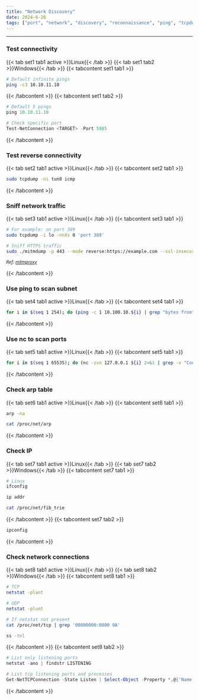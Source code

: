 ```yaml
---
title: "Network Discovery"
date: 2024-6-26
tags: ["port", "network", "discovery", "reconnaissance", "ping", "tcpdump", "Windows", "Linux"]
---
```


---
### Test connectivity

{{< tab set1 tab1 active >}}Linux{{< /tab >}}
{{< tab set1 tab2 >}}Windows{{< /tab >}}
{{< tabcontent set1 tab1 >}}

<div>

```bash
# Default infinite pings
ping -c3 10.10.11.10
```

</div>

{{< /tabcontent >}}
{{< tabcontent set1 tab2 >}}

<div>

```powershell
# Default 5 pings
ping 10.10.11.10
```

```powershell
# Check specific port
Test-NetConnection <TARGET> -Port 5985
```

</div>

{{< /tabcontent >}}

### Test reverse connectivity

{{< tab set2 tab1 active >}}Linux{{< /tab >}}
{{< tabcontent set2 tab1 >}}

<div>

```bash
sudo tcpdump -ni tun0 icmp
```

</div>

{{< /tabcontent >}}

### Sniff network traffic

{{< tab set3 tab1 active >}}Linux{{< /tab >}}
{{< tabcontent set3 tab1 >}}

<div>

```bash
# For example: on port 389
sudo tcpdump -i lo -nnXs 0 'port 389'
```

```bash
# Sniff HTTPS traffic
sudo ./mitmdump -p 443 --mode reverse:https://example.com --ssl-insecure --set flow_detail=3
```

</div>

<small>*Ref: [mitmproxy](https://mitmproxy.org/)*</small>

{{< /tabcontent >}}

### Use ping to scan subnet

{{< tab set4 tab1 active >}}Linux{{< /tab >}}
{{< tabcontent set4 tab1 >}}

<div>

```bash
for i in $(seq 1 254); do (ping -c 1 10.100.10.${i} | grep "bytes from" &); done;
```

</div>

{{< /tabcontent >}}

### Use nc to scan ports

{{< tab set5 tab1 active >}}Linux{{< /tab >}}
{{< tabcontent set5 tab1 >}}

<div>

```bash
for i in $(seq 1 65535); do (nc -zvn 127.0.0.1 ${i} 2>&1 | grep -v "Connection refused" &); done
```

</div>

{{< /tabcontent >}}

### Check arp table

{{< tab set6 tab1 active >}}Linux{{< /tab >}}
{{< tabcontent set6 tab1 >}}

<div>

```bash
arp -na
```

```bash
cat /proc/net/arp
```

</div>

{{< /tabcontent >}}

### Check IP

{{< tab set7 tab1 active >}}Linux{{< /tab >}}
{{< tab set7 tab2 >}}Windows{{< /tab >}}
{{< tabcontent set7 tab1 >}}

<div>

```bash
# Linux
ifconfig
```

```bash
ip addr
```

```bash
cat /proc/net/fib_trie
```

</div>

{{< /tabcontent >}}
{{< tabcontent set7 tab2 >}}

<div>

```bash
ipconfig
```

</div>

{{< /tabcontent >}}

### Check network connections

{{< tab set8 tab1 active >}}Linux{{< /tab >}}
{{< tab set8 tab2 >}}Windows{{< /tab >}}
{{< tabcontent set8 tab1 >}}

<div>

```bash
# TCP
netstat -plant
```

```bash
# UDP
netstat -plunt
```

```bash
# If netstat not present
cat /proc/net/tcp | grep '00000000:0000 0A'
```

```bash
ss -tnl
```

</div>

{{< /tabcontent >}}
{{< tabcontent set8 tab2 >}}

<div>

```powershell
# List only listening ports
netstat -ano | findstr LISTENING
```

```powershell
# List tcp listening ports and processes
Get-NetTCPConnection -State Listen | Select-Object -Property *,@{'Name' = 'ProcessName';'Expression'={(Get-Process -Id $_.OwningProcess).Name}} | Format-Table -Property LocalAddress,LocalPort,OwningProcess,ProcessName
```

</div>

{{< /tabcontent >}}

<br>
